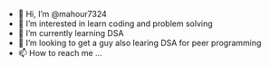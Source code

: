 - 👋 Hi, I’m @mahour7324
- 👀 I’m interested in learn coding and problem solving
- 🌱 I’m currently learning DSA
- 💞️ I’m looking to get a guy also learing DSA for peer programming
- 📫 How to reach me ...

<!---
mahour7324/mahour7324 is a ✨ special ✨ repository because its `README.md` (this file) appears on your GitHub profile.
You can click the Preview link to take a look at your changes.
--->
